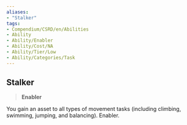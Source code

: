 ```yaml
---
aliases:
- "Stalker"
tags:
- Compendium/CSRD/en/Abilities
- Ability
- Ability/Enabler
- Ability/Cost/NA
- Ability/Tier/Low
- Ability/Categories/Task
---
```


  
## Stalker  
>**Enabler**
  
You gain an asset to all types of movement tasks (including climbing, swimming, jumping, and balancing). Enabler.